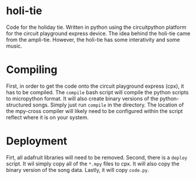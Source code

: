 # holi-tie
Code for the holiday tie. Written in python using the circuitpython platform for the circuit playground express device. The idea behind the holi-tie came from the ampli-tie. However, the holi-tie has some interativity and some music.

# Compiling
First, in order to get the code onto the circuit playground express (cpx), it has to be compiled. The `compile` bash script will compile the python scripts to micropython format. It will also create binary versions of the python-structured songs. Simply just run `compile` in the directory. The location of the mpy-cross compiler will likely need to be configured within the script reflect where it is on your system.

# Deployment
Firt, all adafruit libraries will need to be removed. Second, there is a `deploy` script. It wil simply copy all of the `*.mpy` files to cpx. It will also copy the binary version of the song data. Lastly, it will copy `code.py`.
